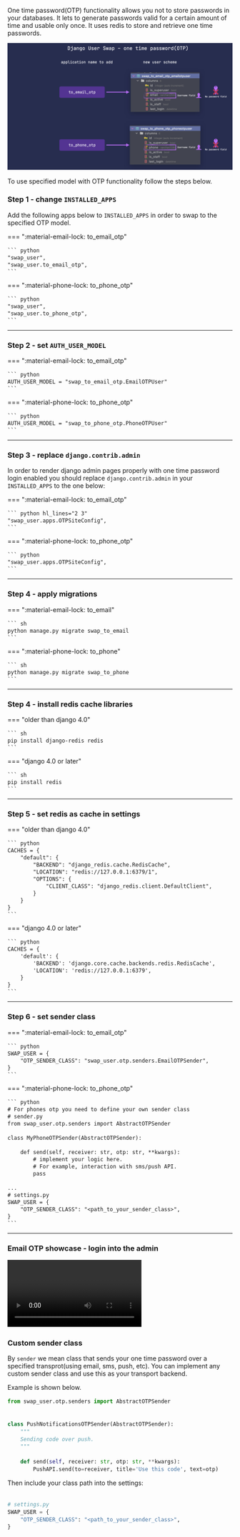 One time password(OTP) functionality allows you not to store passwords in your databases.
It lets to generate passwords valid for a certain amount of time and usable only once.
It uses redis to store and retrieve one time passwords.

![Email and Phone OTP](./media/images/django_user_swap_02.jpeg)

To use specified model with OTP functionality follow the steps below.
### Step 1 - change `INSTALLED_APPS`
Add the following apps below to `INSTALLED_APPS` in order to swap to the specified OTP model.

=== ":material-email-lock: to_email_otp"

    ``` python
    "swap_user",
    "swap_user.to_email_otp",
    ```

=== ":material-phone-lock: to_phone_otp"

    ``` python
    "swap_user",
    "swap_user.to_phone_otp",
    ```

---

### Step 2 - set `AUTH_USER_MODEL`
=== ":material-email-lock: to_email_otp"

    ``` python
    AUTH_USER_MODEL = "swap_to_email_otp.EmailOTPUser"
    ```

=== ":material-phone-lock: to_phone_otp"

    ``` python
    AUTH_USER_MODEL = "swap_to_phone_otp.PhoneOTPUser"
    ```

---

### Step 3 - replace `django.contrib.admin`
In order to render django admin pages properly with one time password login enabled you should replace `django.contrib.admin` in
your `INSTALLED_APPS` to the one below:

=== ":material-email-lock: to_email_otp"

    ``` python hl_lines="2 3"
    "swap_user.apps.OTPSiteConfig",
    ```

=== ":material-phone-lock: to_phone_otp"

    ``` python
    "swap_user.apps.OTPSiteConfig",
    ```

---

### Step 4 - apply migrations
=== ":material-email-lock: to_email"

    ``` sh
    python manage.py migrate swap_to_email
    ```

=== ":material-phone-lock: to_phone"

    ``` sh
    python manage.py migrate swap_to_phone
    ```

---

### Step 4 - install redis cache libraries
=== "older than django 4.0"

    ``` sh
    pip install django-redis redis
    ```

=== "django 4.0 or later"

    ``` sh
    pip install redis
    ```

---

### Step 5 - set redis as cache in settings
=== "older than django 4.0"

    ``` python
    CACHES = {
        "default": {
            "BACKEND": "django_redis.cache.RedisCache",
            "LOCATION": "redis://127.0.0.1:6379/1",
            "OPTIONS": {
                "CLIENT_CLASS": "django_redis.client.DefaultClient",
            }
        }
    }
    ```

=== "django 4.0 or later"

    ``` python
    CACHES = {
        'default': {
            'BACKEND': 'django.core.cache.backends.redis.RedisCache',
            'LOCATION': 'redis://127.0.0.1:6379',
        }
    }
    ```

---

### Step 6 - set sender class

=== ":material-email-lock: to_email_otp"

    ``` python
    SWAP_USER = {
        "OTP_SENDER_CLASS": "swap_user.otp.senders.EmailOTPSender",
    }
    ```

=== ":material-phone-lock: to_phone_otp"

    ``` python
    # For phones otp you need to define your own sender class
    # sender.py
    from swap_user.otp.senders import AbstractOTPSender

    class MyPhoneOTPSender(AbstractOTPSender):

        def send(self, receiver: str, otp: str, **kwargs):
            # implement your logic here.
            # For example, interaction with sms/push API.
            pass

    ...
    # settings.py
    SWAP_USER = {
        "OTP_SENDER_CLASS": "<path_to_your_sender_class>",
    }
    ```

---


### Email OTP showcase - login into the admin

![type:video](./media/videos/to_email_otp_admin.mp4)


### Custom sender class
By `sender` we mean class that sends your one time password over a specified transprot(using email, sms, push, etc).
You can implement any custom sender class and use this as your transport backend.

Example is shown below.
``` python
from swap_user.otp.senders import AbstractOTPSender


class PushNotificationsOTPSender(AbstractOTPSender):
    """
    Sending code over push.
    """

    def send(self, receiver: str, otp: str, **kwargs):
        PushAPI.send(to=receiver, title='Use this code', text=otp)

```

Then include your class path into the settings:
``` python

# settings.py
SWAP_USER = {
    "OTP_SENDER_CLASS": "<path_to_your_sender_class>",
}

```



